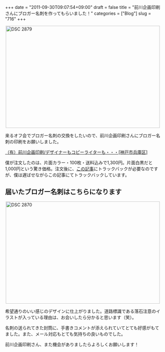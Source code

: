 +++
date = "2011-09-30T09:07:54+09:00"
draft = false
title = "前川企画印刷さんにブロガー名刺を作ってもらいました！"
categories = ["Blog"]
slug = "716"
+++

<img style="display:block; margin-left:auto; margin-right:auto;" src="/images/2011/09/DSC_2879.jpg" alt="DSC 2879" title="DSC_2879.JPG" border="0" width="500" height="332" />

来るオフ会でブロガー名刺の交換をしたいので、前川企画印刷さんにブロガー名刺の印刷をお願いしました。

<a href="http://www.kobe-maekawa.co.jp/" target="_blank">（有）前川企画印刷/デザイナーもコピーライターも・・・[神戸市兵庫区]</a>

僕が注文したのは、片面カラー・100枚・送料込みで1,300円。片面白黒だと1,000円という驚き価格。注文後に、<a href="http://blog.goo.ne.jp/batacchi/e/f81808a384944befed668cab7a8c3993" target="_blank">この記事</a>にトラックバックが必要なのですが、僕は遅ばせながらこの記事にてトラックバックしています。

<h2>届いたブロガー名刺はこちらになります</h2>

<img style="display:block; margin-left:auto; margin-right:auto;" src="/images/2011/09/DSC_2870.png" alt="DSC 2870" title="DSC_2870.png" border="0" width="500" height="332" />

希望通りのいい感じのデザインに仕上がりました。道路標識である落石注意のイラストが入っている理由は、お会いしたら分かると思います（笑）。

名刺の送られてきた封筒に、手書きコメントが添えられていてとても好感がもてました。また、メール対応もとても気持ちの良いものでした。

前川企画印刷さん、また機会がありましたらよろしくお願いします！
